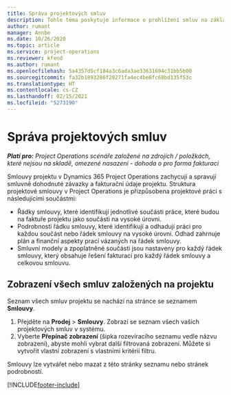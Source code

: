 ```yaml
---
title: Správa projektových smluv
description: Tohle téma poskytuje informace o prohlížení smluv na základě projektu.
author: rumant
manager: Annbe
ms.date: 10/26/2020
ms.topic: article
ms.service: project-operations
ms.reviewer: kfend
ms.author: rumant
ms.openlocfilehash: 5a4357d5cf184a3c6ada3ae33631694c31bb5b00
ms.sourcegitcommit: fa32b1893286f20271fa4ec4be8fc68bd135f53c
ms.translationtype: HT
ms.contentlocale: cs-CZ
ms.lasthandoff: 02/15/2021
ms.locfileid: "5273190"
---
```

# <a name="manage-project-contracts"></a>Správa projektových smluv

_**Platí pro:** Project Operations scénáře založené na zdrojích / položkách, které nejsou na skladě, omezené nasazení - dohoda o pro forma fakturaci_

Smlouvy projektu v Dynamics 365 Project Operations zachycují a spravují smluvně dohodnuté závazky a fakturační údaje projektu. Struktura projektové smlouvy v Project Operations je přizpůsobena projektové práci s následujícími součástmi:

- Řádky smlouvy, které identifikují jednotlivé součásti práce, které budou na faktuře projektu jako součásti na vysoké úrovni.
- Podrobnosti řádku smlouvy, které identifikují a odhadují práci pro každou součást nebo řádek smlouvy na vysoké úrovni. Odhad zahrnuje plán a finanční aspekty prací vázaných na řádek smlouvy.
- Smluvní modely a zpoplatněné součásti jsou nastaveny pro každý řádek smlouvy, který obsahuje řešení fakturací pro každý řádek smlouvy a celkovou smlouvu.

## <a name="view-all-project-based-contracts"></a>Zobrazení všech smluv založených na projektu

Seznam všech smluv projektu se nachází na stránce se seznamem **Smlouvy**. 

1. Přejděte na **Prodej** > **Smlouvy**. Zobrazí se seznam všech vašich projektových smluv v systému. 
2. Vyberte **Přepínač zobrazení** (šipka rozevíracího seznamu vedle názvu zobrazení), abyste mohli vybrat další filtrovaná zobrazení. Můžete si vytvořit vlastní zobrazení s vlastními kritérii filtru.

Smlouvy lze vytvářet nebo mazat z této stránky seznamu nebo stránek podrobností.


[!INCLUDE[footer-include](../../includes/footer-banner.md)]